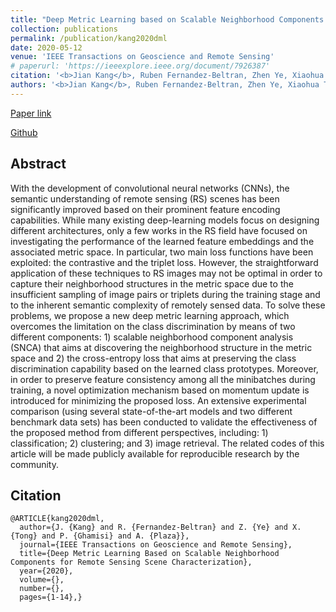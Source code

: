 ```yaml
---
title: "Deep Metric Learning based on Scalable Neighborhood Components for Remote Sensing Scene Characterization"
collection: publications
permalink: /publication/kang2020dml
date: 2020-05-12
venue: 'IEEE Transactions on Geoscience and Remote Sensing'
# paperurl: 'https://ieeexplore.ieee.org/document/7926387'
citation: '<b>Jian Kang</b>, Ruben Fernandez-Beltran, Zhen Ye, Xiaohua Tong, Pedram Ghamisi, Antonio Plaza. "Deep Metric Learning based on Scalable Neighborhood Components for Remote Sensing Scene Characterization". In IEEE Transactions on Geoscience and Remote Sensing, 2020.'
authors: '<b>Jian Kang</b>, Ruben Fernandez-Beltran, Zhen Ye, Xiaohua Tong, Pedram Ghamisi, Antonio Plaza'
---
```


<!-- ###### Jingqing Zhang and Piyawat Lertvittayakumjorn contributed equally to this project. -->

[Paper link](https://ieeexplore.ieee.org/document/9091828)

[Github](https://github.com/jiankang1991/SNCA_CE)

## Abstract
With the development of convolutional neural networks (CNNs), the semantic understanding of remote sensing (RS) scenes has been significantly improved based on their prominent feature encoding capabilities. While many existing deep-learning models focus on designing different architectures, only a few works in the RS field have focused on investigating the performance of the learned feature embeddings and the associated metric space. In particular, two main loss functions have been exploited: the contrastive and the triplet loss. However, the straightforward application of these techniques to RS images may not be optimal in order to capture their neighborhood structures in the metric space due to the insufficient sampling of image pairs or triplets during the training stage and to the inherent semantic complexity of remotely sensed data. To solve these problems, we propose a new deep metric learning approach, which overcomes the limitation on the class discrimination by means of two different components: 1) scalable neighborhood component analysis (SNCA) that aims at discovering the neighborhood structure in the metric space and 2) the cross-entropy loss that aims at preserving the class discrimination capability based on the learned class prototypes. Moreover, in order to preserve feature consistency among all the minibatches during training, a novel optimization mechanism based on momentum update is introduced for minimizing the proposed loss. An extensive experimental comparison (using several state-of-the-art models and two different benchmark data sets) has been conducted to validate the effectiveness of the proposed method from different perspectives, including: 1) classification; 2) clustering; and 3) image retrieval. The related codes of this article will be made publicly available for reproducible research by the community.
## Citation
```
@ARTICLE{kang2020dml,
  author={J. {Kang} and R. {Fernandez-Beltran} and Z. {Ye} and X. {Tong} and P. {Ghamisi} and A. {Plaza}},
  journal={IEEE Transactions on Geoscience and Remote Sensing}, 
  title={Deep Metric Learning Based on Scalable Neighborhood Components for Remote Sensing Scene Characterization}, 
  year={2020},
  volume={},
  number={},
  pages={1-14},}
```











